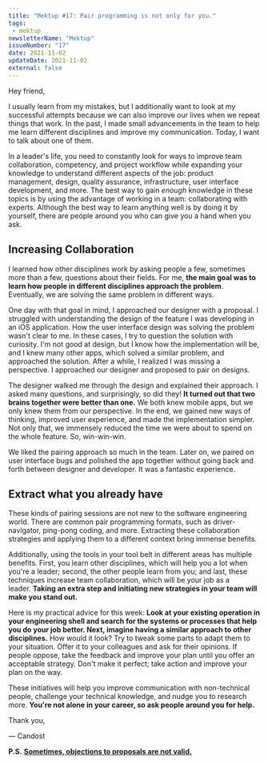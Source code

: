 ```yaml
---
title: "Mektup #17: Pair programming is not only for you."
tags:
 - mektup
newsletterName: "Mektup"
issueNumber: "17"
date: 2021-11-02
updateDate: 2021-11-02
external: false
---
```


Hey friend,

I usually learn from my mistakes, but I additionally want to look at my successful attempts because we can also improve our lives when we repeat things that work. In the past, I made small advancements in the team to help me learn different disciplines and improve my communication. Today, I want to talk about one of them.

In a leader's life, you need to constantly look for ways to improve team collaboration, competency, and project workflow while expanding your knowledge to understand different aspects of the job: product management, design, quality assurance, infrastructure, user interface development, and more. The best way to gain _enough_ knowledge in these topics is by using the advantage of working in a team: collaborating with experts. Although the best way to learn anything well is by doing it by yourself, there are people around you who can give you a hand when you ask.

## Increasing Collaboration

I learned how other disciplines work by asking people a few, sometimes more than a few, questions about their fields. For me, **the main goal was to learn how people in different disciplines approach the problem**. Eventually, we are solving the same problem in different ways.

One day with that goal in mind, I approached our designer with a proposal. I struggled with understanding the design of the feature I was developing in an iOS application. How the user interface design was solving the problem wasn't clear to me. In these cases, I try to question the solution with curiosity. I'm not good at design, but I know how the implementation will be, and I knew many other apps, which solved a similar problem, and approached the solution. After a while, I realized I was missing a perspective. I approached our designer and proposed to pair on designs.

The designer walked me through the design and explained their approach. I asked many questions, and surprisingly, so did they! **It turned out that two brains together were better than one.** We both knew mobile apps, but we only knew them from our perspective. In the end, we gained new ways of thinking, improved user experience, and made the implementation simpler. Not only that, we immensely reduced the time we were about to spend on the whole feature. So, win-win-win.

We liked the pairing approach so much in the team. Later on, we paired on user interface bugs and polished the app together without going back and forth between designer and developer. It was a fantastic experience.

## Extract what you already have

These kinds of pairing sessions are not new to the software engineering world. There are common pair programming formats, such as driver-navigator, ping-pong coding, and more. Extracting these collaboration strategies and applying them to a different context bring immense benefits.

Additionally, using the tools in your tool belt in different areas has multiple benefits. First, you learn other disciplines, which will help you a lot when you're a leader; second, the other people learn from you; and last, these techniques increase team collaboration, which will be your job as a leader. **Taking an extra step and initiating new strategies in your team will make you stand out.**

Here is my practical advice for this week: **Look at your existing operation in your engineering shell and search for the systems or processes that help you do your job better. Next, imagine having a similar approach to other disciplines.** How would it look? Try to tweak some parts to adapt them to your situation. Offer it to your colleagues and ask for their opinions. If people oppose, take the feedback and improve your plan until you offer an acceptable strategy. Don't make it perfect; take action and improve your plan on the way.

These initiatives will help you improve communication with non-technical people, challenge your technical knowledge, and nudge you to research more. **You're not alone in your career, so ask people around you for help.**

Thank you,

— Candost

**P.S.** **[Sometimes, objections to proposals are not valid.](/how-to-handle-and-overcome-objections-to-your-proposal-at-work/)**

